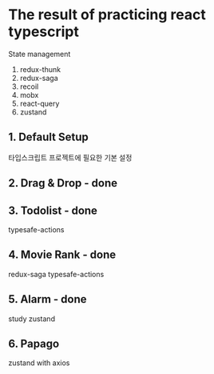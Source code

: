 # The result of practicing react typescript

State management
1. redux-thunk
2. redux-saga
3. recoil
4. mobx
5. react-query
6. zustand

## 1. Default Setup
타입스크립트 프로젝트에 필요한 기본 설정
## 2. Drag & Drop - done

## 3. Todolist - done
typesafe-actions

## 4. Movie Rank - done
redux-saga typesafe-actions

## 5. Alarm - done
study zustand

## 6. Papago
zustand with axios

